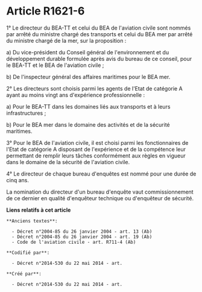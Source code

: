 # Article R1621-6

1° Le directeur du BEA-TT et celui du BEA de l'aviation civile sont nommés par arrêté du ministre chargé des transports et
celui du BEA mer par arrêté du ministre chargé de la mer, sur la proposition :

a) Du vice-président du Conseil général de l'environnement et du développement durable formulée après avis du bureau de ce
conseil, pour le BEA-TT et le BEA de l'aviation civile ;

b) De l'inspecteur général des affaires maritimes pour le BEA mer.

2° Les directeurs sont choisis parmi les agents de l'Etat de catégorie A ayant au moins vingt ans d'expérience
professionnelle :

a) Pour le BEA-TT dans les domaines liés aux transports et à leurs infrastructures ;

b) Pour le BEA mer dans le domaine des activités et de la sécurité maritimes.

3° Pour le BEA de l'aviation civile, il est choisi parmi les fonctionnaires de l'Etat de catégorie A disposant de
l'expérience et de la compétence leur permettant de remplir leurs tâches conformément aux règles en vigueur dans le domaine
de la sécurité de l'aviation civile.

4° Le directeur de chaque bureau d'enquêtes est nommé pour une durée de cinq ans.

La nomination du directeur d'un bureau d'enquête vaut commissionnement de ce dernier en qualité d'enquêteur technique ou
d'enquêteur de sécurité.

**Liens relatifs à cet article**

	**Anciens textes**:

	  - Décret n°2004-85 du 26 janvier 2004 - art. 13 (Ab)
	  - Décret n°2004-85 du 26 janvier 2004 - art. 19 (Ab)
	  - Code de l'aviation civile - art. R711-4 (Ab)

	**Codifié par**:

	  - Décret n°2014-530 du 22 mai 2014 - art.

	**Créé par**:

	  - Décret n°2014-530 du 22 mai 2014 - art.
